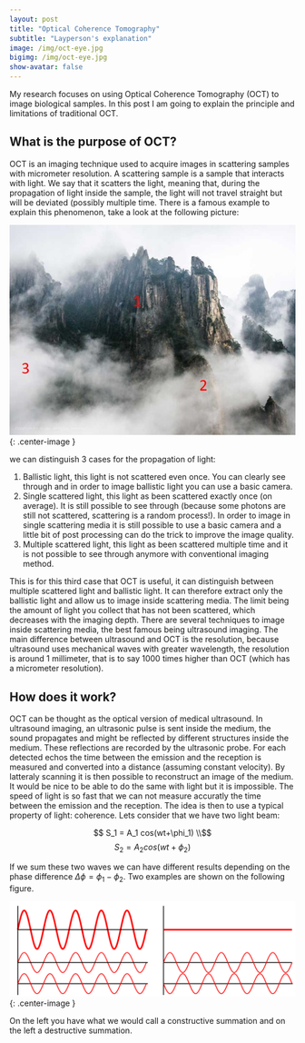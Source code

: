 ```yaml
---
layout: post
title: "Optical Coherence Tomography"
subtitle: "Layperson's explanation"
image: /img/oct-eye.jpg
bigimg: /img/oct-eye.jpg
show-avatar: false
---
```


My research focuses on using Optical Coherence Tomography (OCT) to image biological samples. In this post I am going to explain the principle and limitations of traditional OCT.

## What is the purpose of OCT?

OCT is an imaging technique used to acquire images in scattering samples with micrometer resolution. A scattering sample is a sample that interacts with light. We say that it scatters the light, meaning that, during the propagation of light inside the sample, the light will not travel straight but will be deviated (possibly multiple time. There is a famous example to explain this phenomenon, take a look at the following picture:

![Cloudy mountain](../img/clouds_mountain.jpg){: .center-image }

we can distinguish 3 cases for the propagation of light:

1. Ballistic light, this light is not scattered even once. You can clearly see through and in order to image ballistic light you can use a basic camera.
2. Single scattered light, this light as been scattered exactly once (on average). It is still possible to see through (because some photons are still not scattered, scattering is a random process!). In order to image in single scattering media it is still possible to use a basic camera and a little bit of post processing can do the trick to improve the image quality.
3. Multiple scattered light, this light as been scattered multiple time and it is not possible to see through anymore with conventional imaging method.

This is for this third case that OCT is useful, it can distinguish between multiple scattered light and ballistic light. It can therefore extract only the ballistic light and allow us to image inside scattering media. The limit being the amount of light you collect that has not been scattered, which decreases with the imaging depth. There are several techniques to image inside scattering media, the best famous being ultrasound imaging. The main difference between ultrasound and OCT is the resolution, because ultrasound uses mechanical waves with greater wavelength, the resolution is around 1 millimeter, that is to say 1000 times higher than OCT (which has a micrometer resolution).

## How does it work?

OCT can be thought as the optical version of medical ultrasound. In ultrasound imaging, an ultrasonic pulse is sent inside the medium, the sound propagates and might be reflected by different structures inside the medium. These reflections are recorded by the ultrasonic probe. For each detected echos the time between the emission and the reception is measured and converted into a distance (assuming constant velocity). By latteraly scanning it is then possible to reconstruct an image of the medium. It would be nice to be able to do the same with light but it is impossible. The speed of light is so fast that we can not measure accuratly the time between the emission and the reception. The idea is then to use a typical property of light: coherence. Lets consider that we have two light beam:

$$ S_1 = A_1 cos(wt+\phi_1) \\$$
$$ S_2 = A_2 cos(wt+\phi_2) $$

If we sum these two waves we can have different results depending on the phase difference $\Delta \phi = \phi_1 - \phi_2$. Two examples are shown on the following figure.

![Interferences with two waves](../img/interference_of_two_waves.png){: .center-image }

On the left you have what we would call a constructive summation and on the left a destructive summation.

